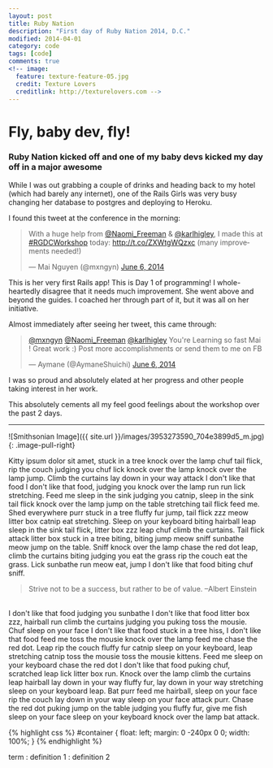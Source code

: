```yaml
---
layout: post
title: Ruby Nation
description: "First day of Ruby Nation 2014, D.C."
modified: 2014-04-01
category: code
tags: [code]
comments: true
<!-- image:
  feature: texture-feature-05.jpg
  credit: Texture Lovers
  creditlink: http://texturelovers.com -->
---
```


# Fly, baby dev, fly!

### Ruby Nation kicked off and one of my baby devs kicked my day off in a major awesome

While I was out grabbing a couple of drinks and heading back to my hotel (which had barely any internet), one of the Rails Girls was very busy changing her database to postgres and deploying to Heroku.

I found this tweet at the conference in the morning:

<blockquote class="twitter-tweet" lang="en"><p>With a huge help from <a href="https://twitter.com/Naomi_Freeman">@Naomi_Freeman</a> &amp; <a href="https://twitter.com/karlhigley">@karlhigley</a>, I made this at <a href="https://twitter.com/search?q=%23RGDCWorkshop&amp;src=hash">#RGDCWorkshop</a> today: <a href="http://t.co/ZXWtgWQzxc">http://t.co/ZXWtgWQzxc</a> (many improvements needed!)</p>&mdash; Mai Nguyen (@mxngyn) <a href="https://twitter.com/mxngyn/statuses/474734814353182720">June 6, 2014</a></blockquote>
<script async src="//platform.twitter.com/widgets.js" charset="utf-8"></script>

This is her very first Rails app! This is Day 1 of programming! I whole-heartedly disagree that it needs much improvement. She went above and beyond the guides. I coached her through part of it, but it was all on her initiative.

Almost immediately after seeing her tweet, this came through:

<blockquote class="twitter-tweet" data-conversation="none" lang="en"><p><a href="https://twitter.com/mxngyn">@mxngyn</a> <a href="https://twitter.com/Naomi_Freeman">@Naomi_Freeman</a> <a href="https://twitter.com/karlhigley">@karlhigley</a> You&#39;re Learning so fast Mai ! Great work :) &#10;Post more accomplishments or send them to me on FB</p>&mdash; Aymane (@AymaneShuichi) <a href="https://twitter.com/AymaneShuichi/statuses/474864933528547330">June 6, 2014</a></blockquote>
<script async src="//platform.twitter.com/widgets.js" charset="utf-8"></script>

I was so proud and absolutely elated at her progress and other people taking interest in her work.

This absolutely cements all my feel good feelings about the workshop over the past 2 days.

<hr />

![Smithsonian Image]({{ site.url }}/images/3953273590_704e3899d5_m.jpg)
{: .image-pull-right}

Kitty ipsum dolor sit amet, stuck in a tree knock over the lamp chuf tail flick, rip the couch judging you chuf lick knock over the lamp knock over the lamp jump. Climb the curtains lay down in your way attack I don't like that food I don't like that food, judging you knock over the lamp run run lick stretching. Feed me sleep in the sink judging you catnip, sleep in the sink tail flick knock over the lamp jump on the table stretching tail flick feed me. Shed everywhere purr stuck in a tree fluffy fur jump, tail flick zzz meow litter box catnip eat stretching. Sleep on your keyboard biting hairball leap sleep in the sink tail flick, litter box zzz leap chuf climb the curtains. Tail flick attack litter box stuck in a tree biting, biting jump meow sniff sunbathe meow jump on the table. Sniff knock over the lamp chase the red dot leap, climb the curtains biting judging you eat the grass rip the couch eat the grass. Lick sunbathe run meow eat, jump I don't like that food biting chuf sniff.
<br />
<blockquote> Strive not to be a success, but rather to be of value. –Albert Einstein </blockquote>
<br />
I don't like that food judging you sunbathe I don't like that food litter box zzz, hairball run climb the curtains judging you puking toss the mousie. Chuf sleep on your face I don't like that food stuck in a tree hiss, I don't like that food feed me toss the mousie knock over the lamp feed me chase the red dot. Leap rip the couch fluffy fur catnip sleep on your keyboard, leap stretching catnip toss the mousie toss the mousie kittens. Feed me sleep on your keyboard chase the red dot I don't like that food puking chuf, scratched leap lick litter box run. Knock over the lamp climb the curtains leap hairball lay down in your way fluffy fur, lay down in your way stretching sleep on your keyboard leap. Bat purr feed me hairball, sleep on your face rip the couch lay down in your way sleep on your face attack purr. Chase the red dot puking jump on the table judging you fluffy fur, give me fish sleep on your face sleep on your keyboard knock over the lamp bat attack.
<br />

{% highlight css %}
#container {
  float: left;
  margin: 0 -240px 0 0;
  width: 100%;
}
{% endhighlight %}

term
: definition 1
: definition 2
